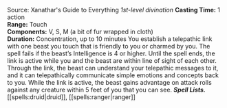 Source: Xanathar's Guide to Everything
*1st-level divination*
**Casting Time:** 1 action  
**Range:** Touch  
**Components:** V, S, M (a bit of fur wrapped in cloth)  
**Duration:** Concentration, up to 10 minutes
You establish a telepathic link with one beast you touch that is friendly to you or charmed by you. The spell fails if the beast’s Intelligence is 4 or higher. Until the spell ends, the link is active while you and the beast are within line of sight of each other. Through the link, the beast can understand your telepathic messages to it, and it can telepathically communicate simple emotions and concepts back to you. While the link is active, the beast gains advantage on attack rolls against any creature within 5 feet of you that you can see.
***Spell Lists.*** [[spells:druid|druid]], [[spells:ranger|ranger]]